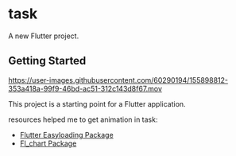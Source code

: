 # task

A new Flutter project.

## Getting Started


https://user-images.githubusercontent.com/60290194/155898812-353a418a-99f9-46bd-ac51-312c143d8f67.mov


This project is a starting point for a Flutter application.


resources helped me to get animation in task:
- [Flutter Easyloading Package](https://pub.dev/packages/flutter_easyloading)
- [Fl_chart Package](https://pub.dev/packages/fl_chart)

